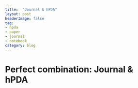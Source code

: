 ```yaml
---
title:  "Journal & hPDA"
layout: post
headerImage: false
tag:
- hpda
- paper
- journal
- notebook
category: blog
---
```


# Perfect combination: Journal & hPDA

[](/notes/assets/hpda_journal.png)
